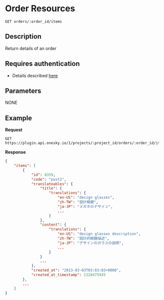 # Order Resources

    GET orders/:order_id/items

## Description
Return details of an order


## Requires authentication
- Details described [here](/README.md#authentication)


## Parameters
NONE


## Example
**Request**

    GET https://plugin.api.onesky.io/1/projects/:project_id/orders/:order_id/items

**Response**
``` json
{
    "items": [
        {
            "id": 8359,
            "code": "post2",
            "translateables": {
                "title": {
                    "translations": {
                        "en-US": "design glasses",
                        "zh-TW": "設計眼鏡",
                        "ja-JP": "メガネのデザイン",
                        ...
                    }
                },
                "content": {
                    "translations": {
                        "en-US": "design glasses description",
                        "zh-TW": "設計的眼鏡描述",
                        "ja-JP": "デザインのガラスの説明",
                        ...
                    }
                }
                ...
            },
            "created_at": "2013-03-03T03:03:03+0000",
            "created_at_timestamp": 1328475945
        },
        ...
    ]
}
```
